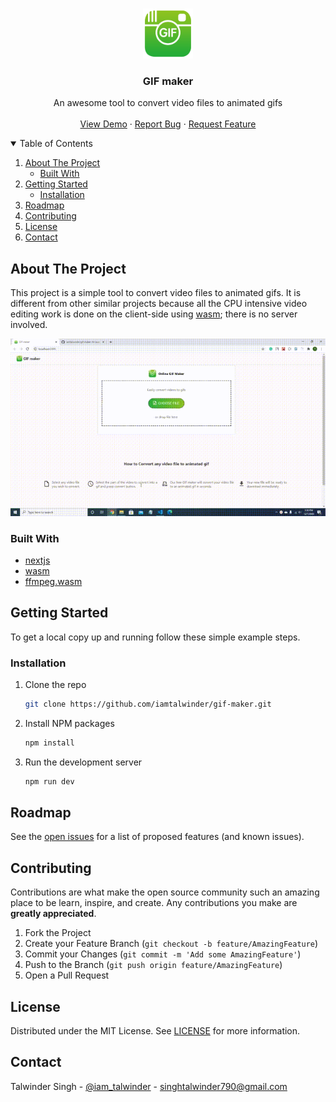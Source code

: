 <!-- PROJECT LOGO -->
<br />
<p align="center">
  <a href="https://gif-maker-livid.vercel.app/">
    <img src="public/logo.png" alt="Logo" width="80" height="80">
  </a>

  <h3 align="center">GIF maker</h3>

  <p align="center">
    An awesome tool to convert video files to animated gifs
    <br />
    <br />
    <a href="https://gif-maker-livid.vercel.app/">View Demo</a>
    ·
    <a href="https://github.com/iamtalwinder/gif-maker/issues/new?assignees=&labels=&template=bug_report.md&title">Report Bug</a>
    ·
    <a href="https://github.com/iamtalwinder/gif-maker/issues/new?assignees=&labels=&template=feature_request.md&title=">Request Feature</a>
  </p>
</p>

<!-- TABLE OF CONTENTS -->
<details open="open">
  <summary>Table of Contents</summary>
  <ol>
    <li>
      <a href="#about-the-project">About The Project</a>
      <ul>
        <li><a href="#built-with">Built With</a></li>
      </ul>
    </li>
    <li>
      <a href="#getting-started">Getting Started</a>
      <ul>
        <li><a href="#installation">Installation</a></li>
      </ul>
    </li>
    <li><a href="#roadmap">Roadmap</a></li>
    <li><a href="#contributing">Contributing</a></li>
    <li><a href="#license">License</a></li>
    <li><a href="#contact">Contact</a></li>
  </ol>
</details>

<!-- ABOUT THE PROJECT -->

## About The Project

This project is a simple tool to convert video files to animated gifs.
It is different from other similar projects because all the CPU intensive
video editing work is done on the client-side using [wasm](https://webassembly.org/); there is no
server involved.

<p align="center">
    <img src="demo/demo.gif" alt="demo" />
</p>

### Built With

- [nextjs](https://nextjs.org/)
- [wasm](https://webassembly.org/)
- [ffmpeg.wasm](https://ffmpegwasm.et.r.appspot.com/#installation)

<!-- GETTING STARTED -->

## Getting Started

To get a local copy up and running follow these simple example steps.

### Installation

1. Clone the repo
   ```sh
   git clone https://github.com/iamtalwinder/gif-maker.git
   ```
2. Install NPM packages
   ```sh
   npm install
   ```
3. Run the development server
   ```sh
   npm run dev
   ```

<!-- ROADMAP -->

## Roadmap

See the [open issues](https://github.com/iamtalwinder/gif-maker/issues) for a list of proposed features (and known issues).

<!-- CONTRIBUTING -->

## Contributing

Contributions are what make the open source community such an amazing place to be learn, inspire, and create. Any contributions you make are **greatly appreciated**.

1. Fork the Project
2. Create your Feature Branch (`git checkout -b feature/AmazingFeature`)
3. Commit your Changes (`git commit -m 'Add some AmazingFeature'`)
4. Push to the Branch (`git push origin feature/AmazingFeature`)
5. Open a Pull Request

<!-- LICENSE -->

## License

Distributed under the MIT License. See [LICENSE](LICENSE) for more information.

<!-- CONTACT -->

## Contact

Talwinder Singh - [@iam_talwinder](https://twitter.com/iam_talwinder) - singhtalwinder790@gmail.com
